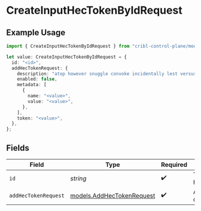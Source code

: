 # CreateInputHecTokenByIdRequest

## Example Usage

```typescript
import { CreateInputHecTokenByIdRequest } from "cribl-control-plane/models/operations";

let value: CreateInputHecTokenByIdRequest = {
  id: "<id>",
  addHecTokenRequest: {
    description: "atop however snuggle convoke incidentally lest versus",
    enabled: false,
    metadata: [
      {
        name: "<value>",
        value: "<value>",
      },
    ],
    token: "<value>",
  },
};
```

## Fields

| Field                                                           | Type                                                            | Required                                                        | Description                                                     |
| --------------------------------------------------------------- | --------------------------------------------------------------- | --------------------------------------------------------------- | --------------------------------------------------------------- |
| `id`                                                            | *string*                                                        | :heavy_check_mark:                                              | The <code>id</code> of the Splunk HEC Source.                   |
| `addHecTokenRequest`                                            | [models.AddHecTokenRequest](../../models/addhectokenrequest.md) | :heavy_check_mark:                                              | AddHecTokenRequest object                                       |